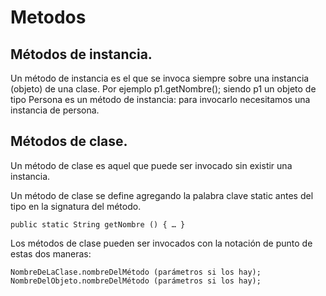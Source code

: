 # Metodos


## Métodos de instancia.

Un método de instancia es el que se invoca siempre sobre una instancia (objeto) de una clase. Por ejemplo p1.getNombre(); siendo p1 un objeto de tipo Persona es un método de instancia: para invocarlo necesitamos una instancia de persona.

## Métodos de clase.

 Un método de clase es aquel que puede ser invocado sin existir una instancia.

 Un método de clase se define agregando la palabra clave static antes del tipo en la signatura del método. 
 
 	public static String getNombre () { … }
 	
 Los métodos de clase pueden ser invocados con la notación de punto de estas dos maneras:
 
 	NombreDeLaClase.nombreDelMétodo (parámetros si los hay);
	NombreDelObjeto.nombreDelMétodo (parámetros si los hay);
 
 


[template]: https://github.com/rstacruz/flatdoc/raw/gh-pages/templates/template.html
